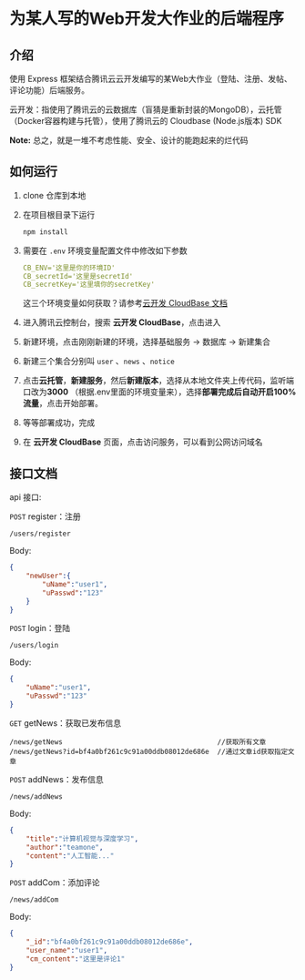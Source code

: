 # 为某人写的Web开发大作业的后端程序

## 介绍

使用 Express 框架结合腾讯云云开发编写的某Web大作业（登陆、注册、发帖、评论功能）后端服务。

云开发：指使用了腾讯云的云数据库（盲猜是重新封装的MongoDB），云托管（Docker容器构建与托管），使用了腾讯云的 Cloudbase (Node.js版本) SDK

**Note:**  总之，就是一堆不考虑性能、安全、设计的能跑起来的烂代码



## 如何运行

1. clone 仓库到本地
   
1. 在项目根目录下运行
   
    ```bash
    npm install
    ```
    
2. 需要在 `.env` 环境变量配置文件中修改如下参数

    ```yaml
    CB_ENV='这里是你的环境ID'
    CB_secretId='这里是secretId'
    CB_secretKey='这里填你的secretKey'
    ```

    这三个环境变量如何获取？请参考[云开发 CloudBase 文档](https://docs.cloudbase.net/api-reference/server/node-sdk/initialization) 

3. 进入腾讯云控制台，搜索 **云开发 CloudBase**，点击进入
4. 新建环境，点击刚刚新建的环境，选择基础服务 -> 数据库 -> 新建集合
5. 新建三个集合分别叫 `user` 、`news` 、`notice`
6. 点击**云托管**，**新建服务**，然后**新建版本**，选择从本地文件夹上传代码，监听端口改为**3000** （根据.env里面的环境变量来），选择**部署完成后自动开启100%流量**，点击开始部署。
7. 等等部署成功，完成
8. 在 **云开发 CloudBase** 页面，点击访问服务，可以看到公网访问域名



## 接口文档

api 接口:

`POST` register：注册

```
/users/register
```

Body:

```json
{
    "newUser":{
        "uName":"user1",
        "uPasswd":"123"
    }
}
```



`POST` login：登陆

```
/users/login
```

Body:

```json
{
    "uName":"user1",
    "uPasswd":"123"
}
```



`GET` getNews：获取已发布信息

```
/news/getNews                                      //获取所有文章
/news/getNews?id=bf4a0bf261c9c91a00ddb08012de686e  //通过文章id获取指定文章
```



`POST` addNews：发布信息

```
/news/addNews
```

Body:
```json
{
    "title":"计算机视觉与深度学习",
    "author":"teamone",
    "content":"人工智能..."
}
```



`POST` addCom：添加评论

```
/news/addCom
```

Body:

```json
{
    "_id":"bf4a0bf261c9c91a00ddb08012de686e",
    "user_name":"user1",
    "cm_content":"这里是评论1"
}
```

